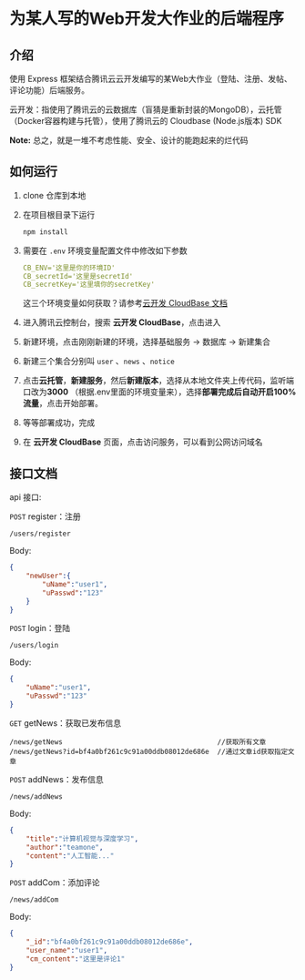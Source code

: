 # 为某人写的Web开发大作业的后端程序

## 介绍

使用 Express 框架结合腾讯云云开发编写的某Web大作业（登陆、注册、发帖、评论功能）后端服务。

云开发：指使用了腾讯云的云数据库（盲猜是重新封装的MongoDB），云托管（Docker容器构建与托管），使用了腾讯云的 Cloudbase (Node.js版本) SDK

**Note:**  总之，就是一堆不考虑性能、安全、设计的能跑起来的烂代码



## 如何运行

1. clone 仓库到本地
   
1. 在项目根目录下运行
   
    ```bash
    npm install
    ```
    
2. 需要在 `.env` 环境变量配置文件中修改如下参数

    ```yaml
    CB_ENV='这里是你的环境ID'
    CB_secretId='这里是secretId'
    CB_secretKey='这里填你的secretKey'
    ```

    这三个环境变量如何获取？请参考[云开发 CloudBase 文档](https://docs.cloudbase.net/api-reference/server/node-sdk/initialization) 

3. 进入腾讯云控制台，搜索 **云开发 CloudBase**，点击进入
4. 新建环境，点击刚刚新建的环境，选择基础服务 -> 数据库 -> 新建集合
5. 新建三个集合分别叫 `user` 、`news` 、`notice`
6. 点击**云托管**，**新建服务**，然后**新建版本**，选择从本地文件夹上传代码，监听端口改为**3000** （根据.env里面的环境变量来），选择**部署完成后自动开启100%流量**，点击开始部署。
7. 等等部署成功，完成
8. 在 **云开发 CloudBase** 页面，点击访问服务，可以看到公网访问域名



## 接口文档

api 接口:

`POST` register：注册

```
/users/register
```

Body:

```json
{
    "newUser":{
        "uName":"user1",
        "uPasswd":"123"
    }
}
```



`POST` login：登陆

```
/users/login
```

Body:

```json
{
    "uName":"user1",
    "uPasswd":"123"
}
```



`GET` getNews：获取已发布信息

```
/news/getNews                                      //获取所有文章
/news/getNews?id=bf4a0bf261c9c91a00ddb08012de686e  //通过文章id获取指定文章
```



`POST` addNews：发布信息

```
/news/addNews
```

Body:
```json
{
    "title":"计算机视觉与深度学习",
    "author":"teamone",
    "content":"人工智能..."
}
```



`POST` addCom：添加评论

```
/news/addCom
```

Body:

```json
{
    "_id":"bf4a0bf261c9c91a00ddb08012de686e",
    "user_name":"user1",
    "cm_content":"这里是评论1"
}
```

